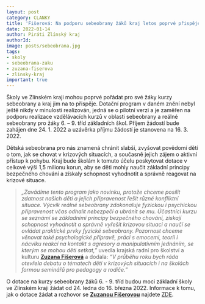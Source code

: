 ```yaml
---
layout: post
category: CLANKY
title: 'Fišerová: Na podporu sebeobrany žáků kraj letos poprvé přispěje 1,5 milionu korun'
date: 2022-01-14
author: Piráti Zlínský kraj
authorId: 
image: posts/sebeobrana.jpg
tags: 
- skoly
- sebeobrana-zaku
- zuzana-fiserova
- zlinsky-kraj
important: true
---
```


Školy ve Zlínském kraji mohou poprvé pořádat pro své žáky kurzy sebeobrany a kraj jim na to přispěje. Dotační program v daném znění nebyl ještě nikdy v minulosti realizován, jedná se o pilotní verzi a je zaměřen na podporu realizace vzdělávacích kurzů v oblasti sebeobrany a reálné sebeobrany pro žáky 6. – 9. tříd základních škol. Příjem žádostí bude zahájen dne 24. 1. 2022 a uzávěrka příjmu žádostí je stanovena na 16. 3. 2022.

Dětská sebeobrana pro nás znamená chránit slabší, zvyšovat povědomí dětí o tom, jak se chovat v krizových situacích, a současně jejich zájem o aktivní přístup k pohybu. Kraj bude školám k tomuto účelu poskytovat dotace v celkové výši 1,5 milionu korun, aby se děti mohly naučit základní principy bezpečného chování a získaly schopnost vyhodnotit a správně reagovat na krizové situace. 

> *„Zavádíme tento program jako novinku, protože chceme posílit zdatnost našich dětí a jejich připravenost řešit různé konfliktní situace. Výcvik reálné sebeobrany zdokonaluje fyzickou i psychickou připravenost včas odhalit nebezpečí a ubránit se mu. Účastníci kurzu se seznámí se základními principy bezpečného chování, získají schopnost vyhodnotit a správně vyřešit krizovou situaci a naučí se ovládat praktické prvky fyzické sebeobrany. Pozornost chceme věnovat také psychologické přípravě, práci s emocemi, teorii i nácviku reakcí na kontakt s agresory a manipulativním jednáním, se kterým se mohou děti setkat,”* uvedla krajská radní pro školství a kulturu **[Zuzana Fišerová](https://zlinsky.pirati.cz/lide/zuzana-fiserova/)** a dodala: *“V průběhu roku bych ráda otevřela debatu o tématech dětí v krizových situacích i na školách formou seminářů pro pedagogy a rodiče.”*
> 

O dotace na kurzy sebeobrany žáků 6. - 9. tříd budou moci základní školy ve Zlínském kraji žádat od 24. ledna do 16. března 2022. Informace k tomu, jak o dotace žádat a rozhovor se **[Zuzanou Fišerovou](https://zlinsky.pirati.cz/lide/zuzana-fiserova/)** najdete [ZDE](https://bit.ly/dotace_sebeobrana_zlk).

